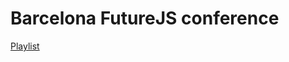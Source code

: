 # Barcelona FutureJS conference

[Playlist](https://www.youtube.com/playlist?list=PLe9psSNJBf766JO_B2yHL_JtsfuVDyRR8)
